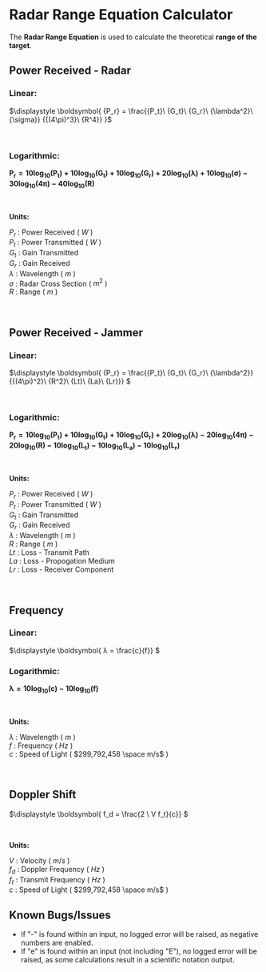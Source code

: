 # Radar Range Equation Calculator
The **Radar Range Equation** is used to calculate the theoretical **range of the target**.

## Power Received - Radar

### Linear:
$\displaystyle \boldsymbol{
{P_r} = \frac{{P_t}\ {G_t}\ {G_r}\ {\lambda^2}\ {\sigma}} {{(4\pi)^3}\ {R^4}}
}$

<br>

### Logarithmic:
$\displaystyle \boldsymbol{
{P_r} = 10\log_{10}(P_t) + 10\log_{10}(G_t) + 10\log_{10}(G_r) + 20\log_{10}(\lambda) + 10\log_{10}(\sigma) - 30\log_{10}(4\pi) - 40\log_{10}(R)
}$

<br>

<p style="margin-bottom: 5px;"><b>Units:</b></p>

$P_r$ : Power Received ( $W$ )  
$P_t$ : Power Transmitted ( $W$ )  
$G_t$ : Gain Transmitted  
$G_r$ : Gain Received  
$λ$ : Wavelength ( $m$ )  
$σ$ : Radar Cross Section ( $m^2$ )  
$R$ : Range ( $m$ )  

<br>

## Power Received - Jammer

### Linear:
$\displaystyle \boldsymbol{
{P_r} = \frac{{P_t}\ {G_t}\ {G_r}\ {\lambda^2}} {{(4\pi)^2}\ {R^2}\ {Lt}\ {La}\ {Lr}}}
$

<br>

### Logarithmic:
$\displaystyle \boldsymbol{
{P_r} = 10\log_{10}(P_t) + 10\log_{10}(G_t) + 10\log_{10}(G_r) + 20\log_{10}(\lambda)- 20\log_{10}(4\pi) - 20\log_{10}(R) - 10\log_{10}(L_t) - 10\log_{10}(L_a) - 10\log_{10}(L_r)
}$

<br>

<p style="margin-bottom: 5px;"><b>Units:</b></p>

$P_r$ : Power Received ( $W$ )  
$P_t$ : Power Transmitted ( $W$ )  
$G_t$ : Gain Transmitted  
$G_r$ : Gain Received  
$λ$ : Wavelength ( $m$ )  
$R$ : Range ( $m$ )  
$Lt$ : Loss - Transmit Path  
$La$ : Loss - Propogation Medium  
$Lr$ : Loss - Receiver Component 

<br>

## Frequency

### Linear:
$\displaystyle \boldsymbol{
λ = \frac{c}{f}}
$

### Logarithmic:
$\displaystyle \boldsymbol{
λ = 10\log_{10}(c) - 10\log_{10}(f)
}$


<br>

<p style="margin-bottom: 5px;"><b>Units:</b></p>

$λ$ : Wavelength ( $m$ )  
$f$ : Frequency ( $Hz$ )  
$c$ : Speed of Light ( $299,792,458 \space m/s$ )

<br>

## Doppler Shift

$\displaystyle \boldsymbol{
f_d = \frac{2 \ V f_t}{c}}
$

<br>

<p style="margin-bottom: 5px;"><b>Units:</b></p>

$V$ : Velocity ( $m/s$ )  
$f_d$ : Doppler Frequency ( $Hz$ )  
$f_t$ : Transmit Frequency ( $Hz$ )  
$c$ : Speed of Light ( $299,792,458 \space m/s$ )

## Known Bugs/Issues
- If "-" is found within an input, no logged error will be raised, as negative numbers are enabled.
- If "e" is found within an input (not including "E"), no logged error will be raised, as some calculations result in a scientific notation output.